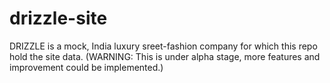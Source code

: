 # drizzle-site
DRIZZLE is a mock, India luxury sreet-fashion company for which this repo hold the site data. (WARNING: This is under alpha stage, more features and improvement could be implemented.)
